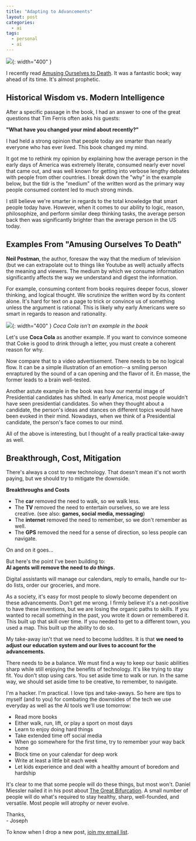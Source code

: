 ```yaml
---
title: "Adapting to Advancements"
layout: post
categories:
  - ai
tags:
  - personal
  - ai
---
```


![](https://i.imgur.com/H4DwaKP.png){: width="400" }

I recently read [Amusing Ourselves to Death](https://www.amazon.com/Amusing-Ourselves-Death-Discourse-Business/dp/014303653X). It was a fantastic book; way ahead of its time. It's almost prophetic.

## Historical Wisdom vs. Modern Intelligence
After a specific passage in the book, I had an answer to one of the great questions that Tim Ferris often asks his guests:   
   
**"What have you changed your mind about recently?"**

I had held a strong opinion that people today are smarter than nearly everyone who has ever lived. This book changed my mind.

It got me to rethink my opinion by explaining how the average person in the early days of America was extremely literate, consumed nearly ever novel that came out, and was well known for getting into verbose lengthy debates with people from other countries. I break down the "why" in the example below, but the tldr is the "medium" of the written word as the primary way people consumed content led to much strong minds.

I still believe we're smarter in regards to the total knowledge that smart people today have. However, when it comes to our ability to logic, reason, philosophize, and perform similar deep thinking tasks, the average person back then was significantly brighter than the average person in the US today.

## Examples From "Amusing Ourselves To Death"
**Neil Postman**, the author, foresaw the way that the medium of television (but we can extrapolate out to things like Youtube as well) actually affects the meaning and viewers. The medium by which we consume information significantly affects the way we understand and digest the information.

For example, consuming content from books requires deeper focus, slower thinking, and logical thought. We scrutinize the written word by its content alone. It's hard for text on a page to trick or convince us of something unless the argument is rational. This is likely why early Americans were so smart in regards to reason and rationality.

![](https://i.imgur.com/fAwA3V6.png){: width="400" }
_Coca Cola isn't an example in the book_    
     
Let's use **Coca Cola** as another example. If you want to convince someone that Coke is good to drink through a letter, you must create a coherent reason for why.

Now compare that to a video advertisement. There needs to be no logical flow. It can be a simple illustration of an emotion--a smiling person enraptured by the sound of a can opening and the flavor of it. En masse, the former leads to a brain well-tested.

Another astute example in the book was how our mental image of Presidential candidates has shifted. In early America, most people wouldn't have seen presidential candidates. So when they thought about a candidate, the person's ideas and stances on different topics would have been evoked in their mind. Nowadays, when we think of a Presidential candidate, the person's face comes to our mind.

All of the above is interesting, but I thought of a really practical take-away as well.

## Breakthrough, Cost, Mitigation
There's always a cost to new technology. That doesn't mean it's not worth paying, but we should try to mitigate the downside.

**Breakthroughs and Costs**   
- The **car** removed the need to walk, so we walk less.
- The **TV** removed the need to entertain ourselves, so we are less creative. (see also: **games, social media, messaging**)
- The **internet** removed the need to remember, so we don't remember as well.
- The **GPS** removed the need for a sense of direction, so less people can navigate.

On and on it goes...

But here's the point I've been building to:  
**AI agents will remove the need to _do things_.**

Digital assistants will manage our calendars, reply to emails, handle our to-do lists, order our groceries, and more.

As a society, it's easy for most people to slowly become dependent on these advancements. Don't get me wrong. I firmly believe it's a net-positive to have these inventions, but we are losing the organic paths to skills. If you wanted to recall something in the past, you wrote it down or remembered it. This built up that skill over time. If you needed to get to a different town, you used a map. This built up the ability to do so.

My take-away isn't that we need to become luddites. It is that **we need to adjust our education system and our lives to account for the advancements.**

There needs to be a balance. We must find a way to keep our basic abilities sharp while still enjoying the benefits of technology. It's like trying to stay fit. You don't stop using cars. You set aside time to walk or run. In the same way, we should set aside time to be creative, to remember, to navigate.

I'm a hacker. I'm practical. I love tips and take-aways. So here are tips to myself (and to you) for combating the downsides of the tech we use everyday as well as the AI tools we'll use tomorrow:
- Read more books
- Either walk, run, lift, or play a sport on most days
- Learn to enjoy doing hard things
- Take extended time off social media
- When go somewhere for the first time, try to remember your way back home
- Block time on your calendar for deep work
- Write at least a little bit each week
- Let kids experience and deal with a healthy amount of boredom and hardship

It's clear to me that some people will do these things, but most won't. Daniel Miessler nailed it in his post about [The Great Bifurcation](https://danielmiessler.com/p/great-bifurcation). A small number of people will do what's required to stay healthy, sharp, well-founded, and versatile. Most people will atrophy or never evolve.

Thanks,  
\- Joseph

To know when I drop a new post, [join my email list](https://thacker.beehiiv.com/subscribe). 

<meta name="twitter:card" content="summary_large_image" />
<meta name="twitter:site" content="@rez0__" />
<meta name="twitter:creator" content="@rez0__" />
<meta property="og:url" content="https://josephthacker.com/ai/2023/11/29/adapting-to-advancements.html" />
<meta property="og:title" content="Adapting to Advancements" />
<meta property="og:description" content="A look into how technological breakthroughs change our behavior, the ways AI will do so, and how to mitigate it." />
<meta property="og:image" content="https://i.imgur.com/H4DwaKP.png" />

